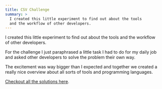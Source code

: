 ```yaml
---
title: CSV Challenge
summary: >
  I created this little experiment to find out about the tools
  and the workflow of other developers.
---
```


I created this little experiment to find out about the tools and the workflow of other developers.

For the challenge I just paraphrased a little task I had to do for my daily job
and asked other developers to solve the problem their own way.

The excitement was way bigger than I expected and together we created a really nice overview about all sorts of tools and programming languages.

[Checkout all the solutions here](https://gist.github.com/jorin-vogel/2e43ffa981a97bc17259).
